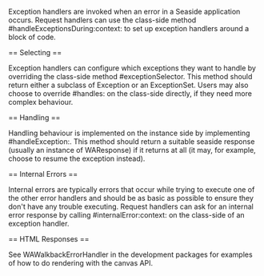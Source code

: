 Exception handlers are invoked when an error in a Seaside application occurs. Request handlers can use the class-side method #handleExceptionsDuring:context: to set up exception handlers around a block of code.

== Selecting ==

Exception handlers can configure which exceptions they want to handle by overriding the class-side method #exceptionSelector. This method should return either a subclass of Exception or an ExceptionSet. Users may also choose to override #handles: on the class-side directly, if they need more complex behaviour.

== Handling ==

Handling behaviour is implemented on the instance side by implementing #handleException:. This method should return a suitable seaside response (usually an instance of WAResponse) if it returns at all (it may, for example, choose to resume the exception instead).

== Internal Errors ==

Internal errors are typically errors that occur while trying to execute one of the other error handlers and should be as basic as possible to ensure they don't have any trouble executing. Request handlers can ask for an internal error response by calling #internalError:context: on the class-side of an exception handler.

== HTML Responses ==

See WAWalkbackErrorHandler in the development packages for examples of how to do rendering with the canvas API.
